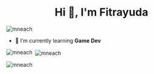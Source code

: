 <h1 align="center">Hi 👋, I'm Fitrayuda</h1>
<p align="left"> <img src="https://komarev.com/ghpvc/?username=mneach&label=Profile%20views&color=0e75b6&style=flat" alt="mneach" /> </p>

-   🌱 I’m currently learning **Game Dev**

<p><img align="left" src="https://github-readme-stats.vercel.app/api/top-langs?username=mneach&show_icons=true&locale=en&layout=compact" alt="mneach" /></p>

<p>&nbsp;<img align="center" src="https://github-readme-stats.vercel.app/api?username=mneach&show_icons=true&locale=en" alt="mneach" /></p>

<p><img align="center" src="https://github-readme-streak-stats.herokuapp.com/?user=mneach&" alt="mneach" /></p>

